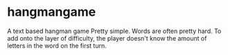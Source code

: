 # hangmangame
A text based hangman game
Pretty simple. Words are often pretty hard. To add onto the layer of difficulty, the player doesn't know the amount of letters in the word on the first turn.
